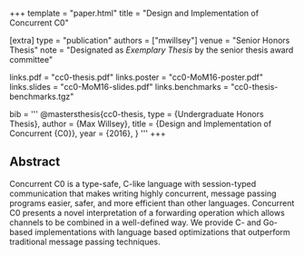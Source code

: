 +++
template = "paper.html"
title = "Design and Implementation of Concurrent C0"

[extra]
type = "publication"
authors = ["mwillsey"]
venue = "Senior Honors Thesis"
note = "Designated as _Exemplary Thesis_ by the senior thesis award committee"

links.pdf = "cc0-thesis.pdf"
links.poster = "cc0-MoM16-poster.pdf"
links.slides = "cc0-MoM16-slides.pdf"
links.benchmarks = "cc0-thesis-benchmarks.tgz"

bib = '''
@mastersthesis{cc0-thesis,
  type   = {Undergraduate Honors Thesis},
  author = {Max Willsey},
  title  = {Design and Implementation of Concurrent {C0}},
  year   = {2016},
}
'''
+++

## Abstract

Concurrent C0 is a type-safe, C-like language with session-typed
communication that makes writing highly concurrent, message passing
programs easier, safer, and more efficient than other
languages. Concurrent C0 presents a novel interpretation of a
forwarding operation which allows channels to be combined in a
well-defined way. We provide C- and Go-based implementations with
language based optimizations that outperform traditional message
passing techniques.
